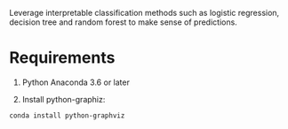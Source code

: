 Leverage interpretable classification methods such as logistic regression, decision tree and random forest to make sense of predictions.

# Requirements

1. Python Anaconda 3.6 or later

2. Install python-graphiz:
```
conda install python-graphviz
```
